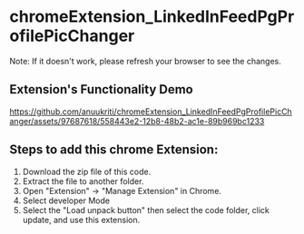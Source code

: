 # chromeExtension_LinkedInFeedPgProfilePicChanger

Note: If it doesn't work, please refresh your browser to see the changes. 

## Extension's Functionality Demo

https://github.com/anuukriti/chromeExtension_LinkedInFeedPgProfilePicChanger/assets/97687618/558443e2-12b8-48b2-ac1e-89b969bc1233

## Steps to add this chrome Extension:

1. Download the zip file of this code.
2. Extract the file to another folder.
3. Open "Extension" -> "Manage Extension" in Chrome.
4. Select developer Mode
5. Select the "Load unpack button" then select the code folder, click update, and use this extension. 


